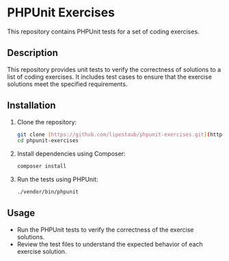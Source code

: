 # PHPUnit Exercises

This repository contains PHPUnit tests for a set of coding exercises.

## Description

This repository provides unit tests to verify the correctness of solutions to a list of coding exercises. It includes test cases to ensure that the exercise solutions meet the specified requirements.

## Installation

1.  Clone the repository:

    ```bash
    git clone [https://github.com/lipestaub/phpunit-exercises.git](https://www.google.com/search?q=https://www.google.com/search%3Fq%3Dhttps://github.com/lipestaub/phpunit-exercises.git)
    cd phpunit-exercises
    ```

2.  Install dependencies using Composer:

    ```bash
    composer install
    ```

3.  Run the tests using PHPUnit:

    ```bash
    ./vendor/bin/phpunit
    ```

## Usage

* Run the PHPUnit tests to verify the correctness of the exercise solutions.
* Review the test files to understand the expected behavior of each exercise solution.

